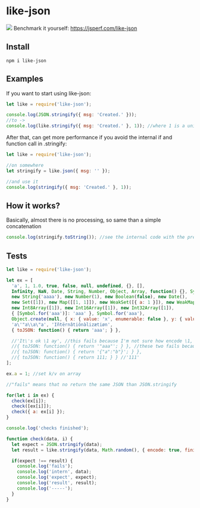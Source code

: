 # like-json

![](https://vgy.me/MsY6dd.png)
Benchmark it yourself: https://jsperf.com/like-json

## Install
```
npm i like-json
```

## Examples
If you want to start using like-json:
```javascript
let like = require('like-json');

console.log(JSON.stringify({ msg: 'Created.' }));
//to ->
console.log(like.stringify({ msg: 'Created.' }, 1)); //where 1 is a unique id for this struct
```

After that, can get more performance if you avoid the internal if and function call in .stringify:
```javascript
let like = require('like-json');

//on somewhere
let stringify = like.json({ msg: '' });

//and use it
console.log(stringify({ msg: 'Created.' }, 1));
```

## How it works?
Basically, almost there is no processing, so same than a simple concatenation
```javascript
console.log(stringify.toString()); //see the internal code with the previous example
```

## Tests
```javascript
let like = require('like-json');

let ex = [
  'a', 1, 1.0, true, false, null, undefined, {}, [],
  Infinity, NaN, Date, String, Number, Object, Array, function() {}, Symbol,
  new String('aaaa'), new Number(1), new Boolean(false), new Date(),
  new Set([1]), new Map([[1, 1]]), new WeakSet([{ a: 1 }]), new WeakMap([[{ a: 1 }, 1]]),
  new Int8Array([1]), new Int16Array([1]), new Int32Array([1]),
  { [Symbol.for('aaa')]: 'aaa' }, Symbol.for('aaa'),
  Object.create(null, { x: { value: 'x', enumerable: false }, y: { value: 'y', enumerable: true } }),
  'a\'"a\\a\"a', 'Iñtërnâtiônàlizætiøn', 
  { toJSON: function() { return 'aaa'; } },

  //'It\'s ok \1 ay', //this fails because I'm not sure how encode \1, \4, etc properly and optimized way
  //{ toJSON: function() { return '"aaa"'; } }, //these two fails because toJSON behaviour is very simple
  //{ toJSON: function() { return '{"a":"b"}'; } },
  //{ toJSON: function() { return 111; } } //'111'
];

ex.a = 1; //set k/v on array

//"fails" means that no return the same JSON than JSON.stringify

for(let i in ex) {
  check(ex[i]);
  check([ex[i]]);
  check({ a: ex[i] });
}

console.log('checks finished');

function check(data, i) {
  let expect = JSON.stringify(data);
  let result = like.stringify(data, Math.random(), { encode: true, finite: true });

  if(expect !== result) {
    console.log('fails');
    console.log('intern', data);
    console.log('expect', expect);
    console.log('result', result);
    console.log('-----');
  }
}

```
